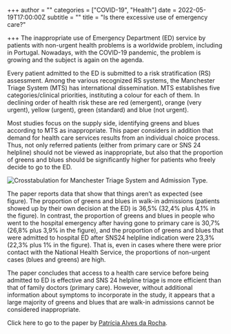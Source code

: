 +++
author = ""
categories = ["COVID-19", "Health"]
date = 2022-05-19T17:00:00Z
subtitle = ""
title = "Is there excessive use of emergency care?"

+++
The inappropriate use of Emergency Department (ED) service by patients with non-urgent health problems is a worldwide problem, including in Portugal. Nowadays, with the COVID-19 pandemic, the problem is growing and the subject is again on the agenda.

Every patient admitted to the ED is submitted to a risk stratification (RS) assessment. Among the various recognized RS systems, the Manchester Triage System (MTS) has international dissemination. MTS establishes five categories/clinical priorities, instituting a colour for each of them. In declining order of health risk these are red (emergent), orange (very urgent), yellow (urgent), green (standard) and blue (not urgent).

Most studies focus on the supply side, identifying greens and blues according to MTS as inappropriate. This paper considers in addition that demand for health care services results from an individual choice process. Thus, not only referred patients (either from primary care or SNS 24 helpline) should not be viewed as inappropriate, but also that the proportion of greens and blues should be significantly higher for patients who freely decide to go to the ED.

![](/v1653058157/research_report/Screen_Shot_2022-05-20_at_9.47.12_PM_qsdimr.png "Crosstabulation for Manchester Triage System and Admission Type.")

The paper reports data that show that things aren’t as expected (see figure). The proportion of greens and blues in walk-in admissions (patients showed up by their own decision at the ED) is 36,5% (32,4% plus 4,1% in the figure). In contrast, the proportion of greens and blues in people who went to the hospital emergency after having gone to primary care is 30,7% (26,8% plus 3,9% in the figure), and the proportion of greens and blues that were admitted to hospital ED after SNS24 helpline indication were 23,3% (22,3% plus 1% in the figure). That is, even in cases where there were prior contact with the National Health Service, the proportions of non-urgent cases (blues and greens) are high.

The paper concludes that access to a health care service before being admitted to ED is effective and SNS 24 helpline triage is more efficient than that of family doctors (primary care). However, without additional information about symptoms to incorporate in the study, it appears that a large majority of greens and blues that are walk-in admissions cannot be considered inappropriate.

Click here to go to the paper by [Patrícia Alves da Rocha](https://repositorio-aberto.up.pt/bitstream/10216/131380/2/435359.pdf).
